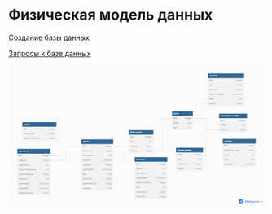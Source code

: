 # Физическая модель данных
[Создание базы данных](sql/create.sql)

[Запросы к базе данных](sql/queries.sql)

![](images/phys_data_model.png)